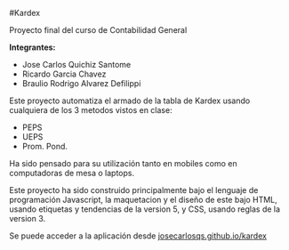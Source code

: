 #Kardex

Proyecto final del curso de Contabilidad General

**Integrantes:**

- Jose Carlos Quichiz Santome
- Ricardo Garcia Chavez
- Braulio Rodrigo Alvarez Defilippi

Este proyecto automatiza el armado de la tabla de Kardex usando cualquiera de los 3 metodos vistos en clase:

- PEPS
- UEPS
- Prom. Pond.

Ha sido pensado para su utilización tanto en mobiles como en computadoras de mesa o laptops.

Este proyecto ha sido construido principalmente bajo el lenguaje de programación Javascript, la maquetacion y el diseño de este bajo HTML, usando etiquetas y tendencias de la version 5, y CSS, usando reglas de la version 3.

Se puede acceder a la aplicación desde [josecarlosqs.github.io/kardex](http://josecarlosqs.github.io/kardex) 